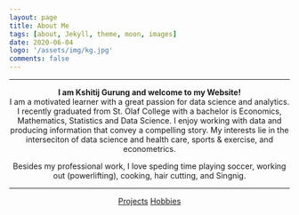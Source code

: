 ```yaml
---
layout: page
title: About Me
tags: [about, Jekyll, theme, moon, images]
date: 2020-06-04
logo: '/assets/img/kg.jpg'
comments: false
---
```

<hr/>
<strong> <center> I am Kshitij Gurung and welcome to my Website!</center></strong> 
<center>I am a motivated learner with a great passion for data science and analytics. I recently graduated from St. Olaf College with a bachelor is Economics, Mathematics, Statistics and Data Science. I enjoy working with data and producing information that convey a compelling story. My interests lie in the interseciton of data science and health care, sports & exercise, and econometrics. 

Besides my professional work, I love speding time playing soccer, working out (powerlifting), cooking, hair cutting, and Singnig. </center>

<hr/>
<center>
    <div class="btn-group">
        <a href="https://gurungkshitij.github.io//posts/" class="btn btn-success">Projects</a>
        <a href="https://gurungkshitij.github.io/projects/" class="btn btn-info"> Hobbies</a>
    </div>
</center>
